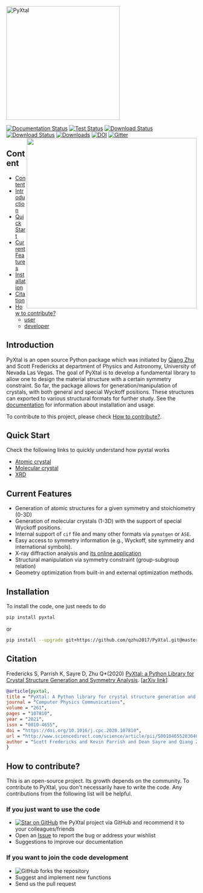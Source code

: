 <img src="https://raw.githubusercontent.com/qzhu2017/PyXtal/master/images/512px_type1.png" alt="PyXtal" width="300"/>

[![Documentation Status](https://readthedocs.org/projects/pyxtal/badge/?version=latest)](https://pyxtal.readthedocs.io/en/latest/?badge=latest)
[![Test Status](https://github.com/qzhu2017/PyXtal/workflows/tests/badge.svg)](https://github.com/qzhu2017/PyXtal/actions)
[![Download Status](https://img.shields.io/pypi/pyversions/pyxtal)](https://pypi.org/project/pyxtal/)
[![Download Status](https://img.shields.io/pypi/v/pyxtal)](https://pypi.org/project/pyxtal/)
[![Downloads](https://pepy.tech/badge/pyxtal)](https://pepy.tech/project/pyxtal)
[![DOI](https://zenodo.org/badge/128165891.svg)](https://zenodo.org/badge/latestdoi/128165891)
[![Gitter](https://badges.gitter.im/PyXtal/community.svg)](https://gitter.im/PyXtal/community?utm_source=badge&utm_medium=badge&utm_campaign=pr-badge)
<img align="right" width="450" src="https://raw.githubusercontent.com/qzhu2017/PyXtal/master/images/water.gif">

## Content

- [Content](#content)
- [Introduction](#introduction)
- [Quick Start](#quick-start)
- [Current Features](#current-features)
- [Installation](#installation)
- [Citation](#citation)
- [How to contribute?](#how-to-contribute)
  - [user](#if-you-just-want-to-use-the-code)
  - [developer](#if-you-want-to-join-the-code-development)

## Introduction

PyXtal is an open source Python package which was initiated by [Qiang Zhu](http://qzhu2017.github.io) and Scott Fredericks at department of Physics and Astronomy, University of Nevada Las Vegas. The goal of PyXtal is to develop a fundamental library to allow one to design the material structure with a certain symmetry constraint. So far, the package allows for generation/manipulation of crystals, with both general and special Wyckoff positions. These structures can exported to various structural formats for further study. See the [documentation](https://pyxtal.readthedocs.io/en/latest/) for information about installation and usage.

To contribute to this project, please check [How to contribute?](#how-to-contribute).

## Quick Start

Check the following links to quickly understand how pyxtal works

- [Atomic crystal](https://nbviewer.jupyter.org/github/qzhu2017/PyXtal/blob/master/examples/tutorials_notebook/01_atomic_crystals.ipynb)
- [Molecular crystal](https://nbviewer.jupyter.org/github/qzhu2017/PyXtal/blob/master/examples/tutorials_notebook/02_molecular_crystals.ipynb)
- [XRD](https://nbviewer.jupyter.org/github/qzhu2017/PyXtal/blob/master/examples/tutorials_notebook/03_pxrd.ipynb)

## Current Features

- Generation of atomic structures for a given symmetry and stoichiometry (0-3D)
- Generation of molecular crystals (1-3D) with the support of special Wyckoff positions. 
- Internal support of ``cif`` file and many other formats via ``pymatgen`` or ``ASE``.
- Easy access to symmetry information (e.g., Wyckoff, site symmetry and international symbols).
- X-ray diffraction analysis and [its online application](https://vxrd.physics.unlv.edu)
- Structural manipulation via symmetry constraint (group-subgroup relation)
- Geometry optimization from built-in and external optimization methods.

## Installation

To install the code, one just needs to do

```sh
pip install pyxtal
```

or

```sh
pip install --upgrade git+https://github.com/qzhu2017/PyXtal.git@master
```

## Citation

Fredericks S, Parrish K, Sayre D, Zhu Q\*(2020)
[PyXtal: a Python Library for Crystal Structure Generation and Symmetry Analysis](https://www.sciencedirect.com/science/article/pii/S0010465520304057).
\[[arXiv link](https://arxiv.org/pdf/1911.11123.pdf)\]

```bib
@article{pyxtal,
title = "PyXtal: A Python library for crystal structure generation and symmetry analysis",
journal = "Computer Physics Communications",
volume = "261",
pages = "107810",
year = "2021",
issn = "0010-4655",
doi = "https://doi.org/10.1016/j.cpc.2020.107810",
url = "http://www.sciencedirect.com/science/article/pii/S0010465520304057",
author = "Scott Fredericks and Kevin Parrish and Dean Sayre and Qiang Zhu",
}
```

## How to contribute?

This is an open-source project. Its growth depends on the community. To contribute to PyXtal, you don't necessarily have to write the code. Any contributions from the following list will be helpful.

### If you just want to use the code

- [![Star on GitHub](https://img.shields.io/github/stars/qzhu2017/pyxtal.svg?style=social)](https://github.com/qzhu2017/pyxtal/stargazers)
 the PyXtal project via GitHub and recommend it to your colleagues/friends
- Open an <a class="github-button" href="https://github.com/qzhu2017/PyXtal/issues" data-color-scheme="no-preference: light; light: light; dark: dark;" data-show-count="true" aria-label="Issue qzhu2017/PyXtal on GitHub">Issue</a> to report the bug or address your wishlist
- Suggestions to improve our documentation

### If you want to join the code development

- ![GitHub forks](https://img.shields.io/github/forks/qzhu2017/pyxtal?style=social) the repository
- Suggest and implement new functions
- Send us the pull request
